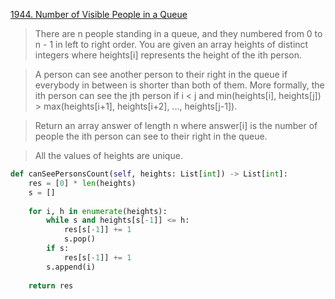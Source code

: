 [1944. Number of Visible People in a Queue](https://leetcode.com/problems/number-of-visible-people-in-a-queue)

> There are n people standing in a queue, and they numbered from 0 to n - 1 in left to right order. You are given an array heights of distinct integers where heights[i] represents the height of the ith person.

> A person can see another person to their right in the queue if everybody in between is shorter than both of them. More formally, the ith person can see the jth person if i < j and min(heights[i], heights[j]) > max(heights[i+1], heights[i+2], ..., heights[j-1]).

> Return an array answer of length n where answer[i] is the number of people the ith person can see to their right in the queue.


> All the values of heights are unique.

```python
def canSeePersonsCount(self, heights: List[int]) -> List[int]: 
    res = [0] * len(heights) 
    s = [] 
     
    for i, h in enumerate(heights): 
        while s and heights[s[-1]] <= h: 
            res[s[-1]] += 1 
            s.pop() 
        if s: 
            res[s[-1]] += 1 
        s.append(i) 
         
    return res
```